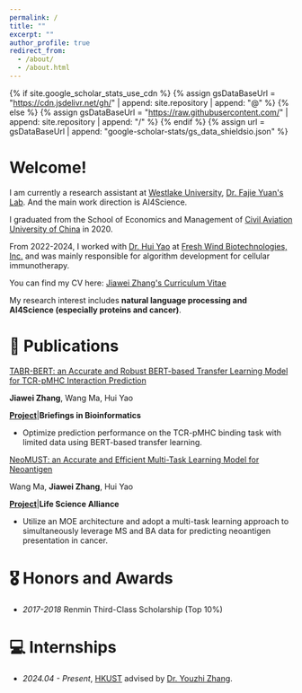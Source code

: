 ```yaml
---
permalink: /
title: ""
excerpt: ""
author_profile: true
redirect_from: 
  - /about/
  - /about.html
---
```


{% if site.google_scholar_stats_use_cdn %}
{% assign gsDataBaseUrl = "https://cdn.jsdelivr.net/gh/" | append: site.repository | append: "@" %}
{% else %}
{% assign gsDataBaseUrl = "https://raw.githubusercontent.com/" | append: site.repository | append: "/" %}
{% endif %}
{% assign url = gsDataBaseUrl | append: "google-scholar-stats/gs_data_shieldsio.json" %}

<span class='anchor' id='about-me'></span>

# Welcome!
I am currently a research assistant at [Westlake University](https://en.westlake.edu.cn/), [Dr. Fajie Yuan's Lab](https://github.com/westlake-repl). And the main work direction is AI4Science.

I graduated from the School of Economics and Management of [Civil Aviation University of China](https://www.cauc.edu.cn/en/) in 2020.

From 2022-2024, I worked with [Dr. Hui Yao](https://scholar.google.com/citations?user=LlcLoysAAAAJ) at [Fresh Wind Biotechnologies, Inc.](https://www.freshwindbiotech.com/) and was mainly responsible for algorithm development for cellular immunotherapy. 

You can find my CV here: [Jiawei Zhang's Curriculum Vitae](../assets/jwzhang_CV.pdf)

My research interest includes **natural language processing and AI4Science (especially proteins and cancer)**.


# 📝 Publications 

<!-- <div class='paper-box'><div class='paper-box-image'><div><div class="badge">CVPR 2016</div><img src='images/500x300.png' alt="sym" width="100%"></div></div> -->
<div class='paper-box-text' markdown="1">

[TABR-BERT: an Accurate and Robust BERT-based Transfer Learning Model for TCR-pMHC Interaction Prediction](https://academic.oup.com/bib/article/25/1/bbad436/7457349)

**Jiawei Zhang**, Wang Ma, Hui Yao

[**Project**](https://github.com/Freshwind-Bioinformatics/TABR-BERT)|**Briefings in Bioinformatics** <strong><span class='show_paper_citations' data='DhtAFkwAAAAJ:ALROH1vI_8AC'></span></strong>
- Optimize prediction performance on the TCR-pMHC binding task with limited data using BERT-based transfer learning. 
</div>

<div class='paper-box-text' markdown="1">

[NeoMUST: an Accurate and Efficient Multi-Task Learning Model for Neoantigen](https://www.life-science-alliance.org/content/7/4/e202302255)

Wang Ma, **Jiawei Zhang**, Hui Yao

[**Project**](https://github.com/Freshwind-Bioinformatics/NeoMUST)|**Life Science Alliance** <strong><span class='show_paper_citations' data='DhtAFkwAAAAJ:ALROH1vI_8AC'></span></strong>
- Utilize an MOE architecture and adopt a multi-task learning approach to simultaneously leverage MS and BA data for predicting neoantigen presentation in cancer. 

<!-- </div> -->

<!-- - [Lorem ipsum dolor sit amet, consectetur adipiscing elit. Vivamus ornare aliquet ipsum, ac tempus justo dapibus sit amet](https://github.com), A, B, C, **CVPR 2020** -->

# 🎖 Honors and Awards
- *2017-2018* Renmin Third-Class Scholarship (Top 10%) 

# 💻 Internships
- *2024.04 - Present*, [HKUST](https://hkust.edu.hk/) advised by [Dr. Youzhi Zhang](https://scholar.google.com/citations?hl=en&user=i2j5DmwAAAAJ).

